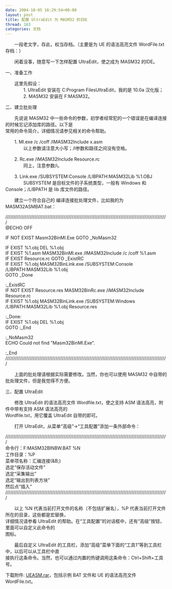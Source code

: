 ```yaml
---
date: 2004-10-05 16:29:54+00:00
layout: post
title: 配置 UltraEdit 为 MASM32 的IDE
thread: 163
categories: 文档
---
```


　　一段老文字，存此，权当存档。（主要是为 UE 的语法高亮文件 WordFile.txt 存档：）   
  
　　闲着没事，随意写一下怎样配置 UltraEdit，使之成为 MASM32 的IDE。   
  
  
一、准备工作   
  
　　这里先假设：   
　　　　1. UltraEdit 安装在 C:Program FilesUltraEdit，我的是 10.0a 汉化版；   
　　　　2. MASM32 安装在 F:MASM32。   
  
  
二、建立批处理   
  
　　先说说 MASM32 中一些命令的参数，初学者经常犯的一个错误是在编译连接的时候忘记添加库的路径。以下是   
常用的命令简介，详细情况请参见相关的命令帮助。   
  
　　1. Ml.exe /c /coff /IMASM32Include x.asm   
　　　　以上参数请注意大小写；/I参数和路径之间没有空格。   
  
　　2. Rc.exe /iMASM32Include Resource.rc   
　　　　同上，注意参数/i。   
  
　　3. Link.exe /SUBSYSTEM:Console /LIBPATH:MASM32Lib %1.OBJ   
　　　　SUBSYSTEM 是目标文件的子系统类型，一般有 Windows 和 Console；/LIBPATH 是 lib 库文件的路径。   
  
　　建立一个符合自己的 编译连接批处理文件，比如我的为 MASM32ASMBAT.bat：   
  
////////////////////////////////////////////////////////////////////////////////////////////////////   
@ECHO OFF   
  
IF NOT EXIST Masm32BinMl.Exe GOTO _NoMasm32   
  
IF EXIST %1.obj DEL %1.obj   
IF EXIST %1.asm MASM32BinMl.exe /IMASM32Include /c /coff %1.asm   
IF EXIST Resource.rc GOTO _ExistRC   
IF EXIST %1.obj MASM32BinLink.exe /SUBSYSTEM:Console /LIBPATH:MASM32Lib %1.obj   
GOTO _Done   
  
:_ExistRC   
IF NOT EXIST Resource.res MASM32BinRc.exe /iMASM32Include Resource.rc   
IF EXIST %1.obj MASM32BinLink.exe /SUBSYSTEM:Windows /LIBPATH:MASM32Lib %1.obj Resource.res   
  
:_Done:   
IF EXIST %1.obj DEL %1.obj   
GOTO :_End   
  
:_NoMasm32   
ECHO Could not find "Masm32BinMl.Exe".   
  
:_End   
////////////////////////////////////////////////////////////////////////////////////////////////////   
  
　　上面的批处理请根据实际需要修改。当然，你也可以使用 MASM32 中自带的批处理文件，但是我觉得不方便。   
  
  
三、配置 UltraEdit   
  
　　修改 UltraEdit 的语法高亮文件 Wordfile.txt，使之支持 ASM 语法高亮，附件中带有支持 ASM 语法高亮的   
Wordfile.txt，用它覆盖 UltraEdit 自带的即可。   
  
　　打开 UltraEdit，从菜单“高级”->“工具配置”添加一条外部命令：   
  
////////////////////////////////////////////////////////////////////////////////////////////////////   
命令行：F:MASM32BINBW.BAT %N   
工作目录：%P   
菜单项名称：汇编连接(&B;)   
选定“保存活动文件”   
选定“采集输出”   
选定“输出到列表方块”   
然后点“插入”   
////////////////////////////////////////////////////////////////////////////////////////////////////   
  
　　以上 %N 代表当前打开文件的名称（不包括扩展名），%P 代表当前打开文件所在的目录，这些都是宏替换，   
详细情况请参看 UltraEdit 的帮助。在“工具配置”的对话框中，还有“高级”按钮，里面可以自定义此命令的   
图标。   
  
　　最后自定义 UltraEdit 的工具栏，添加“高级”菜单下面的“工具1”等到工具栏中，以后可以从工具栏中直   
接执行这条命令。当然，也可以通过内置的热键调用这条命令：Ctrl+Shift+工具号。   
  
  
下载附件: [UEASM.rar](/assets/1097148757.rar)，包括示例 BAT 文件和 UE 的语法高亮文件 WordFile.txt。
